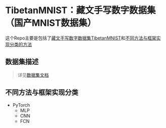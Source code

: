 # TibetanMNIST：藏文手写数字数据集（国产MNIST数据集）

这个Repo主要是包括了[藏文手写数字数据集TibetanMNIST](#数据集描述)和[不同方法与框架实现分类的方法](#不同方法与框架实现分类)

## 数据集描述

> 详见[数据集文档](Datasets/README.md)

## 不同方法与框架实现分类

* PyTorch
    * MLP
    * CNN
    * FCN

